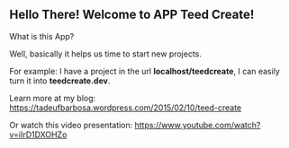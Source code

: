 ## Hello There! Welcome to APP Teed Create!

What is this App?

Well, basically it helps us time to start new projects.

For example: I have a project in the url **localhost/teedcreate**, I can easily turn it into **teedcreate.dev**.


Learn more at my blog: https://tadeufbarbosa.wordpress.com/2015/02/10/teed-create

Or watch this video presentation: https://www.youtube.com/watch?v=iIrD1DXOHZo